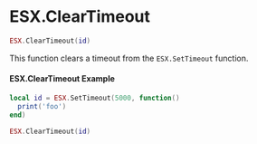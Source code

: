 # ESX.ClearTimeout

```lua
ESX.ClearTimeout(id)
```

This function clears a timeout from the `ESX.SetTimeout` function.

#### ESX.ClearTimeout Example

```lua
local id = ESX.SetTimeout(5000, function()
  print('foo')
end)

ESX.ClearTimeout(id)
```
